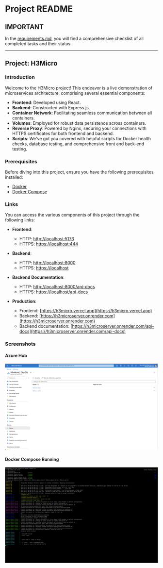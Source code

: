 # Project README

## IMPORTANT

In the [requirements.md](./requirements.md), you will find a comprehensive checklist of all completed tasks and their status.

---

## Project: H3Micro

### Introduction

Welcome to the H3Micro project! This endeavor is a live demonstration of microservices architecture, comprising several essential components:

-   **Frontend**: Developed using React.
-   **Backend**: Constructed with Express.js.
-   **Container Network**: Facilitating seamless communication between all containers.
-   **Volumes**: Employed for robust data persistence across containers.
-   **Reverse Proxy**: Powered by Nginx, securing your connections with HTTPS certificates for both frontend and backend.
-   **Scripts**: We've got you covered with helpful scripts for Docker health checks, database testing, and comprehensive front and back-end testing.

### Prerequisites

Before diving into this project, ensure you have the following prerequisites installed:

-   [Docker](https://www.docker.com/get-started)
-   [Docker Compose](https://docs.docker.com/compose/install)

### Links

You can access the various components of this project through the following links:

-   **Frontend**:

    -   HTTP: [http://localhost:5173](http://localhost:5173)
    -   HTTPS: [https://localhost:444](https://localhost:444)

-   **Backend**:

    -   HTTP: [http://localhost:8000](http://localhost:8000)
    -   HTTPS: [https://localhost](https://localhost)

-   **Backend Documentation**:

    -   HTTP: [http://localhost:8000/api-docs](http://localhost:8000/api-docs)
    -   HTTPS: [https://localhost/api-docs](https://localhost/api-docs)

-   **Production**:
    -   Frontend: [https://h3micro.vercel.app](https://h3micro.vercel.app)
    -   Backend: [https://h3microserver.onrender.com](https://h3microserver.onrender.com)
    -   Backend documentation: [https://h3microserver.onrender.com/api-docs](https://h3microserver.onrender.com/api-docs)

### Screenshots

#### Azure Hub

![Azure Hub](./images/azure_hub.png)

#### Docker Compose Running

![Docker Compose Running](./images/docker_compose_running.png)
